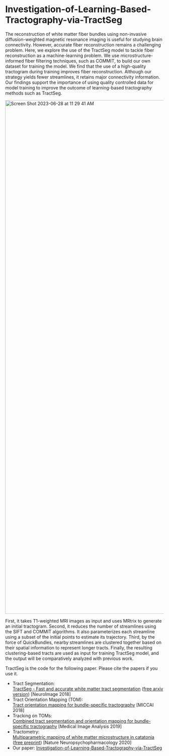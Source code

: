 # Investigation-of-Learning-Based-Tractography-via-TractSeg

The reconstruction of white matter fiber bundles using non-invasive diffusion-weighted magnetic resonance imaging is useful for studying brain connectivity. However, accurate fiber reconstruction remains a challenging problem. Here, we explore the use of the TractSeg model to tackle fiber reconstruction as a machine-learning problem. We use microstructure-informed fiber filtering techniques, such as COMMIT, to build our own dataset for training the model. We find that the use of a high-quality tractogram during training improves fiber reconstruction. Although our strategy yields fewer streamlines, it retains major connectivity information. Our findings support the importance of using quality controlled data for model training to improve the outcome of learning-based tractography methods such as TractSeg.

<img width="1626" alt="Screen Shot 2023-06-28 at 11 29 41 AM" src="https://github.com/YichengZou626/Investigation-of-Learning-Based-Tractography-via-TractSeg/assets/59714064/83d15361-bc7b-40de-8716-7d1dc7b254c9">

First, it takes T1-weighted MRI images as input and uses MRtrix to generate an initial tractogram. Second, it reduces the number of streamlines using the SIFT and COMMIT algorithms. It also parameterizes each streamline using a subset of the initial points to estimate its trajectory. Third, by the force of QuickBundles, nearby streamlines are clustered together based on their spatial information to represent longer tracts. Finally, the resulting clustering-based tracts are used as input for training TractSeg model, and the output will be comparatively analyzed with previous work.

TractSeg is the code for the following paper. Please cite the papers if you use it.
* Tract Segmentation:   
[TractSeg - Fast and accurate white matter tract segmentation](https://doi.org/10.1016/j.neuroimage.2018.07.070) ([free arxiv version](https://arxiv.org/abs/1805.07103))
[NeuroImage 2018]
* Tract Orientation Mapping (TOM):   
[Tract orientation mapping for bundle-specific tractography](https://arxiv.org/abs/1806.05580)
[MICCAI 2018]
* Tracking on TOMs:  
[Combined tract segmentation and orientation mapping for bundle-specific tractography](https://www.sciencedirect.com/science/article/pii/S136184151930101X)
[Medical Image Analysis 2019]
* Tractometry:  
[Multiparametric mapping of white matter microstructure in catatonia](https://www.nature.com/articles/s41386-020-0691-2) ([free preprint](resources/Wasserthal2020_Multiparametric_mapping_of_white_matter.pdf))
[Nature Neuropsychopharmacology 2020]
* Our paper:
[Investigation-of-Learning-Based-Tractography-via-TractSeg](https://docs.google.com/document/d/1C-hySU6B40irJ9qYQEmq3ZsKKJGbyQrL8rBAhQPRZSM/edit?usp=sharing)
